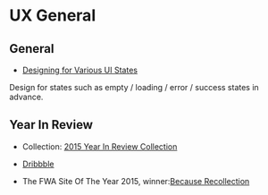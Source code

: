 # UX General

## General

- [Designing for Various UI States](https://medium.com/@_mikehlee/designing-for-various-states-823816e49c8d)

Design for states such as empty / loading / error / success states in advance.

## Year In Review

- Collection: [2015 Year In Review Collection](http://yearinreview.co/)

- [Dribbble](https://dribbble.com/stories/2016/01/15/2015-year-in-review)

- The FWA Site Of The Year 2015, winner:[Because Recollection](http://www.because-recollection.com/)